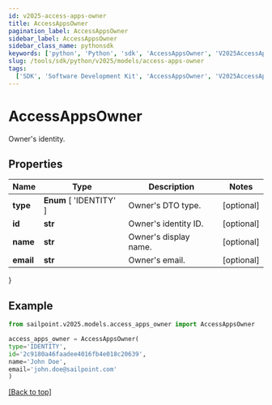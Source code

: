 ```yaml
---
id: v2025-access-apps-owner
title: AccessAppsOwner
pagination_label: AccessAppsOwner
sidebar_label: AccessAppsOwner
sidebar_class_name: pythonsdk
keywords: ['python', 'Python', 'sdk', 'AccessAppsOwner', 'V2025AccessAppsOwner']
slug: /tools/sdk/python/v2025/models/access-apps-owner
tags:
  ['SDK', 'Software Development Kit', 'AccessAppsOwner', 'V2025AccessAppsOwner']
---
```


# AccessAppsOwner

Owner's identity.

## Properties

| Name      | Type                    | Description           | Notes      |
| --------- | ----------------------- | --------------------- | ---------- |
| **type**  | **Enum** [ 'IDENTITY' ] | Owner's DTO type.     | [optional] |
| **id**    | **str**                 | Owner's identity ID.  | [optional] |
| **name**  | **str**                 | Owner's display name. | [optional] |
| **email** | **str**                 | Owner's email.        | [optional] |

}

## Example

```python
from sailpoint.v2025.models.access_apps_owner import AccessAppsOwner

access_apps_owner = AccessAppsOwner(
type='IDENTITY',
id='2c9180a46faadee4016fb4e018c20639',
name='John Doe',
email='john.doe@sailpoint.com'
)

```

[[Back to top]](#)
